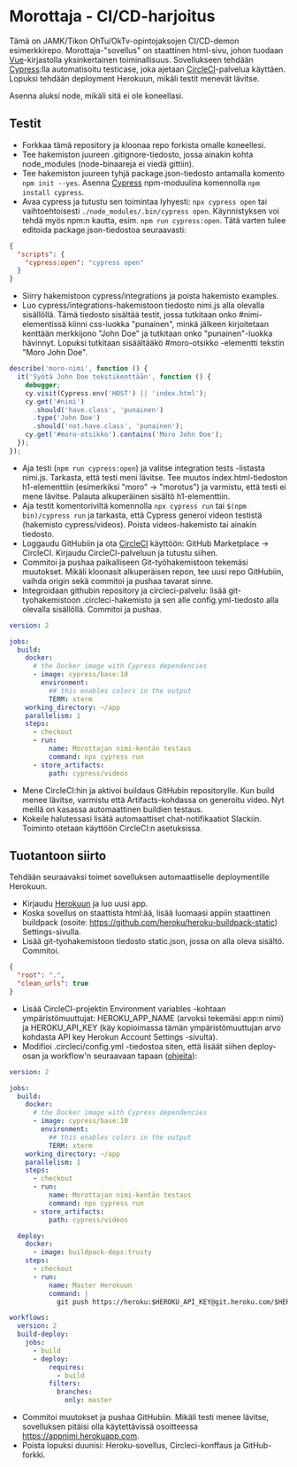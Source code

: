 # Morottaja - CI/CD-harjoitus

Tämä on JAMK/Tikon OhTu/OkTv-opintojaksojen CI/CD-demon esimerkkirepo. Morottaja-"sovellus" on staattinen html-sivu, johon tuodaan [Vue](https://vuejs.org/)-kirjastolla yksinkertainen toiminallisuus. Sovellukseen tehdään [Cypress](https://www.cypress.io):lla automatisoitu testicase, joka ajetaan [CircleCI](https://circleci.com)-palvelua käyttäen. Lopuksi tehdään deployment Herokuun, mikäli testit menevät lävitse.

Asenna aluksi node, mikäli sitä ei ole koneellasi.

## Testit

- Forkkaa tämä repository ja kloonaa repo forkista omalle koneellesi.
- Tee hakemiston juureen .gitignore-tiedosto, jossa ainakin kohta node_modules (node-binaareja ei viedä gittiin).
- Tee hakemiston juureen tyhjä package.json-tiedosto antamalla komento `npm init --yes`. Asenna [Cypress](https://www.cypress.io) npm-moduulina komennolla `npm install cypress`.
- Avaa cypress ja tutustu sen toimintaa lyhyesti: `npx cypress open` tai vaihtoehtoisesti `./node_modules/.bin/cypress open`. Käynnistyksen voi tehdä myös npm:n kautta, esim. `npm run cypress:open`. Tätä varten tulee editoida package.json-tiedostoa seuraavasti:

```json
{
  "scripts": {
    "cypress:open": "cypress open"
  }
}
```

- Siirry hakemistoon cypress/integrations ja poista hakemisto examples.
- Luo cypress/integrations-hakemistoon tiedosto nimi.js alla olevalla sisällöllä. Tämä tiedosto sisältää testit, jossa tutkitaan onko #nimi-elementissä kiinni css-luokka "punainen", minkä jälkeen kirjoitetaan kenttään merkkijono "John Doe" ja tutkitaan onko "punainen"-luokka hävinnyt. Lopuksi tutkitaan sisäältääkö #moro-otsikko -elementti tekstin "Moro John Doe".

```js
describe('moro-nimi', function () {
  it('Syötä John Doe tekstikenttään', function () {
    debugger;
    cy.visit(Cypress.env('HOST') || 'index.html');
    cy.get('#nimi')
      .should('have.class', 'punainen')
      .type('John Doe')
      .should('not.have.class', 'punainen');
    cy.get('#moro-otsikko').contains('Moro John Doe');
  });
});
```

- Aja testi (`npm run cypress:open`) ja valitse integration tests -listasta nimi.js. Tarkasta, että testi meni lävitse. Tee muutos index.html-tiedoston h1-elementtiin (esimerkiksi "moro" -> "morotus") ja varmistu, että testi ei mene lävitse. Palauta alkuperäinen sisältö h1-elementtiin.
- Aja testit komentoriviltä komennolla `npx cypress run` tai `$(npm bin)/cypress run` ja tarkasta, että Cypress generoi videon testistä (hakemisto cypress/videos). Poista videos-hakemisto tai ainakin tiedosto.
- Loggaudu GitHubiin ja ota [CircleCI](https://circleci.com) käyttöön: GitHub Marketplace -> CircleCI. Kirjaudu CircleCI-palveluun ja tutustu siihen.
- Commitoi ja pushaa paikalliseen Git-työhakemistoon tekemäsi muutokset. Mikäli kloonasit alkuperäisen repon, tee uusi repo GitHubiin, vaihda origin sekä commitoi ja pushaa tavarat sinne.
- Integroidaan githubin repository ja circleci-palvelu: lisää git-tyohakemistoon .circleci-hakemisto ja sen alle config.yml-tiedosto alla olevalla sisällöllä. Commitoi ja pushaa.

```yaml
version: 2

jobs:
  build:
    docker:
      # the Docker image with Cypress dependencies
      - image: cypress/base:10
        environment:
          ## this enables colors in the output
          TERM: xterm
    working_directory: ~/app
    parallelism: 1
    steps:
      - checkout
      - run:
          name: Morottajan nimi-kentän testaus
          command: npx cypress run
      - store_artifacts:
          path: cypress/videos
```

- Mene CircleCI:hin ja aktivoi buildaus GitHubin repositorylle. Kun build menee lävitse, varmistu että Artifacts-kohdassa on generoitu video. Nyt meillä on kasassa automaattinen buildien testaus.
- Kokeile halutessasi lisätä automaattiset chat-notifikaatiot Slackiin. Toiminto otetaan käyttöön CircleCI:n asetuksissa.

## Tuotantoon siirto

Tehdään seuraavaksi toimet sovelluksen automaattiselle deploymentille Herokuun.

- Kirjaudu [Herokuun](https://www.heroku.com/) ja luo uusi app.
- Koska sovellus on staattista html:ää, lisää luomaasi appiin staattinen buildpack (osoite: https://github.com/heroku/heroku-buildpack-static) Settings-sivulla.
- Lisää git-tyohakemistoon tiedosto static.json, jossa on alla oleva sisältö. Commitoi.

```json
{
  "root": ".",
  "clean_urls": true
}
```

- Lisää CircleCI-projektin Environment variables -kohtaan ympäristömuuttujat: HEROKU_APP_NAME (arvoksi tekemäsi app:n nimi) ja HEROKU_API_KEY (käy kopioimassa tämän ympäristömuuttujan arvo kohdasta API key Herokun Account Settings -sivulta).
- Modifioi .circleci/config.yml -tiedostoa siten, että lisäät siihen deploy-osan ja workflow'n seuraavaan tapaan ([ohjeita](https://circleci.com/docs/2.0/deployment-integrations/#heroku)):

```yaml
version: 2

jobs:
  build:
    docker:
      # the Docker image with Cypress dependencies
      - image: cypress/base:10
        environment:
          ## this enables colors in the output
          TERM: xterm
    working_directory: ~/app
    parallelism: 1
    steps:
      - checkout
      - run:
          name: Morottajan nimi-kentän testaus
          command: npx cypress run
      - store_artifacts:
          path: cypress/videos

  deploy:
    docker:
      - image: buildpack-deps:trusty
    steps:
      - checkout
      - run:
          name: Master Herokuun
          command: |
            git push https://heroku:$HEROKU_API_KEY@git.heroku.com/$HEROKU_APP_NAME.git master

workflows:
  version: 2
  build-deploy:
    jobs:
      - build
      - deploy:
          requires:
            - build
          filters:
            branches:
              only: master
```

- Commitoi muutokset ja pushaa GitHubiin. Mikäli testi menee lävitse, sovelluksen pitäisi olla käytettävissä osoitteessa https://appnimi.herokuapp.com.
- Poista lopuksi duunisi: Heroku-sovellus, Circleci-konffaus ja GitHub-forkki.
